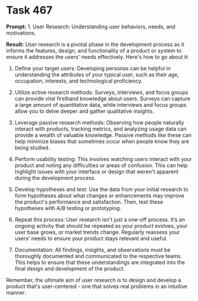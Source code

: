 # Task 467

**Prompt:** 1. User Research: Understanding user behaviors, needs, and motivations.

**Result:**
User research is a pivotal phase in the development process as it informs the features, design, and functionality of a product or system to ensure it addresses the users' needs effectively. Here's how to go about it:

1. Define your target users: Developing personas can be helpful in understanding the attributes of your typical user, such as their age, occupation, interests, and technological proficiency.

2. Utilize active research methods: Surveys, interviews, and focus groups can provide vital firsthand knowledge about users. Surveys can capture a large amount of quantitative data, while interviews and focus groups allow you to delve deeper and gather qualitative insights.

3. Leverage passive research methods: Observing how people naturally interact with products, tracking metrics, and analyzing usage data can provide a wealth of valuable knowledge. Passive methods like these can help minimize biases that sometimes occur when people know they are being studied.

4. Perform usability testing: This involves watching users interact with your product and noting any difficulties or areas of confusion. This can help highlight issues with your interface or design that weren't apparent during the development process.

5. Develop hypotheses and test: Use the data from your initial research to form hypotheses about what changes or enhancements may improve the product's performance and satisfaction. Then, test these hypotheses with A/B testing or prototyping.

6. Repeat this process: User research isn't just a one-off process. It’s an ongoing activity that should be repeated as your product evolves, your user base grows, or market trends change. Regularly reassess your users’ needs to ensure your product stays relevant and useful.

7. Documentation: All findings, insights, and observations must be thoroughly documented and communicated to the respective teams. This helps to ensure that these understandings are integrated into the final design and development of the product. 

Remember, the ultimate aim of user research is to design and develop a product that's user-centered - one that solves real problems in an intuitive manner.
